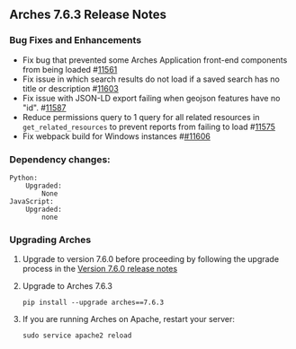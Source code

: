 ## Arches 7.6.3 Release Notes

### Bug Fixes and Enhancements

- Fix bug that prevented some Arches Application front-end components from being loaded #[11561](https://github.com/archesproject/arches/issues/11561)
- Fix issue in which search results do not load if a saved search has no title or description #[11603](https://github.com/archesproject/arches/pull/11603) 
- Fix issue with JSON-LD export failing when geojson features have no "id". #[11587](https://github.com/archesproject/arches/issues/11587)
- Reduce permissions query to 1 query for all related resources in `get_related_resources` to prevent reports from failing to load #[11575](https://github.com/archesproject/arches/issues/11575)
- Fix webpack build for Windows instances #[#11606](https://github.com/archesproject/arches/pull/11606)


### Dependency changes:

```
Python:
    Upgraded:
        None
JavaScript:
    Upgraded:
        none
```

### Upgrading Arches

1. Upgrade to version 7.6.0 before proceeding by following the upgrade process in the [Version 7.6.0 release notes](https://github.com/archesproject/arches/blob/dev/7.6.x/releases/7.6.0.md)

2. Upgrade to Arches 7.6.3

    ```
    pip install --upgrade arches==7.6.3
    ```

3. If you are running Arches on Apache, restart your server:
    ```
    sudo service apache2 reload
    ```
